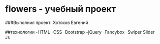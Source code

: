 # flowers - учебный проект

###Выполнил проект: Хотяков Евгений

##технологии
  -HTML
  -CSS
  -Bootstrap
  -jQuery
  -Fancybox
  -Swiper Slider Js

